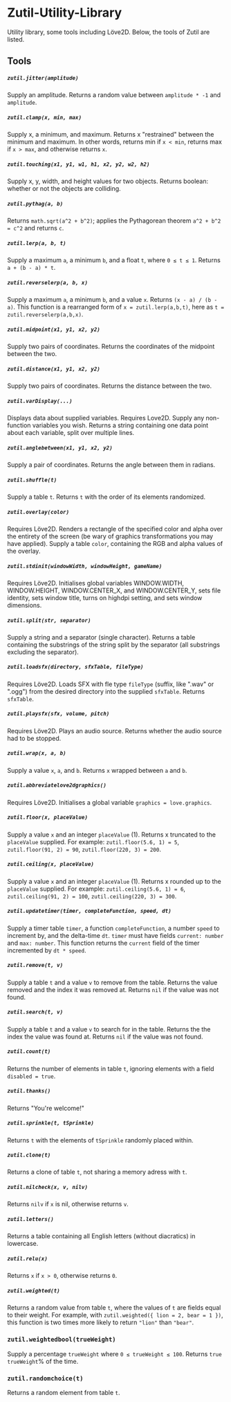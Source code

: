 # Zutil-Utility-Library
Utility library, some tools including Löve2D.
Below, the tools of Zutil are listed.

## Tools

##### `zutil.jitter(amplitude)`
Supply an amplitude. Returns a random value between `amplitude * -1` and `amplitude`.

##### `zutil.clamp(x, min, max)`
Supply x, a minimum, and maximum. Returns x "restrained" between the minimum and maximum. In other words, returns min if `x < min`, returns max if `x > max`, and otherwise returns `x`.

##### `zutil.touching(x1, y1, w1, h1, x2, y2, w2, h2)`
Supply x, y, width, and height values for two objects. Returns boolean: whether or not the objects are colliding.

##### `zutil.pythag(a, b)`
Returns `math.sqrt(a^2 + b^2)`; applies the Pythagorean theorem `a^2 + b^2 = c^2` and returns `c`.

##### `zutil.lerp(a, b, t)`
Supply a maximum `a`, a minimum `b`, and a float `t`, where `0 ≤ t ≤ 1`. Returns `a + (b - a) * t`.

##### `zutil.reverselerp(a, b, x)`
Supply a maximum `a`, a minimum `b`, and a value `x`. Returns `(x - a) / (b - a)`. This function is a rearranged form of `x = zutil.lerp(a,b,t)`, here as `t = zutil.reverselerp(a,b,x)`.

##### `zutil.midpoint(x1, y1, x2, y2)`
Supply two pairs of coordinates. Returns the coordinates of the midpoint between the two.

##### `zutil.distance(x1, y1, x2, y2)`
Supply two pairs of coordinates. Returns the distance between the two.

##### `zutil.varDisplay(...)`
Displays data about supplied variables. Requires Love2D. Supply any non-function variables you wish. Returns a string containing one data point about each variable, split over multiple lines.

##### `zutil.anglebetween(x1, y1, x2, y2)`
Supply a pair of coordinates. Returns the angle between them in radians.

##### `zutil.shuffle(t)`
Supply a table `t`. Returns `t` with the order of its elements randomized.

##### `zutil.overlay(color)`
Requires Löve2D. Renders a rectangle of the specified color and alpha over the entirety of the screen (be wary of graphics transformations you may have applied). Supply a table `color`, containing the RGB and alpha values of the overlay.

##### `zutil.stdinit(windowWidth, windowHeight, gameName)`
Requires Löve2D. Initialises global variables WINDOW.WIDTH, WINDOW.HEIGHT, WINDOW.CENTER_X, and WINDOW.CENTER_Y, sets file identity, sets window title, turns on highdpi setting, and sets window dimensions.

##### `zutil.split(str, separator)`
Supply a string and a separator (single character). Returns a table containing the substrings of the string split by the separator (all substrings excluding the separator).

##### `zutil.loadsfx(directory, sfxTable, fileType)`
Requires Löve2D. Loads SFX with fle type `fileType` (suffix, like ".wav" or ".ogg") from the desired directory into the supplied `sfxTable`. Returns `sfxTable`.

##### `zutil.playsfx(sfx, volume, pitch)`
Requires Löve2D. Plays an audio source. Returns whether the audio source had to be stopped.

##### `zutil.wrap(x, a, b)`
Supply a value `x`, `a`, and `b`. Returns `x` wrapped between `a` and `b`.

##### `zutil.abbreviatelove2dgraphics()`
Requires Löve2D. Initialises a global variable `graphics = love.graphics`.

##### `zutil.floor(x, placeValue)`
Supply a value `x` and an integer `placeValue` (1). Returns x truncated to the `placeValue` supplied. For example: `zutil.floor(5.6, 1) = 5`, `zutil.floor(91, 2) = 90`, `zutil.floor(220, 3) = 200`.

##### `zutil.ceiling(x, placeValue)`
Supply a value `x` and an integer `placeValue` (1). Returns x rounded up to the `placeValue` supplied. For example: `zutil.ceiling(5.6, 1) = 6`, `zutil.ceiling(91, 2) = 100`, `zutil.ceiling(220, 3) = 300`.

##### `zutil.updatetimer(timer, completeFunction, speed, dt)`
Supply a timer table `timer`, a function `completeFunction`, a number `speed` to increment by, and the delta-time `dt`. `timer` must have fields `current: number` and `max: number`. This function returns the `current` field of the timer incremented by `dt * speed`.

##### `zutil.remove(t, v)`
Supply a table `t` and a value `v` to remove from the table. Returns the value removed and the index it was removed at. Returns `nil` if the value was not found.

##### `zutil.search(t, v)`
Supply a table `t` and a value `v` to search for in the table. Returns the the index the value was found at. Returns `nil` if the value was not found.

##### `zutil.count(t)`
Returns the number of elements in table `t`, ignoring elements with a field `disabled = true`.

##### `zutil.thanks()`
Returns "You're welcome!"

##### `zutil.sprinkle(t, tSprinkle)`
Returns `t` with the elements of `tSprinkle` randomly placed within.

##### `zutil.clone(t)`
Returns a clone of table `t`, not sharing a memory adress with `t`.

##### `zutil.nilcheck(x, v, nilv)`
Returns `nilv` if `x` is nil, otherwise returns `v`.

##### `zutil.letters()`
Returns a table containing all English letters (without diacratics) in lowercase.

##### `zutil.relu(x)`
Returns `x` if `x > 0`, otherwise returns `0`.

##### `zutil.weighted(t)`
Returns a random value from table `t`, where the values of `t` are fields equal to their weight. For example, with `zutil.weighted({ lion = 2, bear = 1 })`, this function is two times more likely to return `"lion"` than `"bear"`.

### `zutil.weightedbool(trueWeight)`
Supply a percentage `trueWeight` where `0 ≤ trueWeight ≤ 100`. Returns `true` `trueWeight`% of the time.

### `zutil.randomchoice(t)`
Returns a random element from table `t`.
